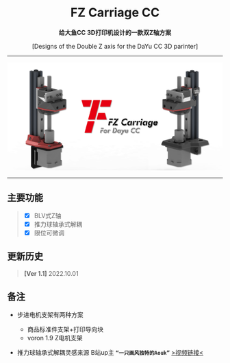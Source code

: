 <h1 align="center">FZ Carriage CC</h1>

**<p align="center">给大鱼CC 3D打印机设计的一款双Z轴方案**
<p align="center">[Designs of the Double Z axis for the DaYu CC 3D parinter]

 ---
 
 ![FZ-Carriage-CC](Images-效果图/FZ-Carriage-CC.png)
 
 ---

## 主要功能
> - [x] BLV式Z轴
> - [x] 推力球轴承式解耦
> - [x] 限位可微调

## 更新历史
> **[Ver 1.1]** 2022.10.01


## 备注
- 步进电机支架有两种方案
  - 商品标准件支架+打印导向块
  - voron 1.9 Z电机支架

- 推力球轴承式解耦灵感来源 B站up主 **`“一只画风独特的Aouk”`** [>视频链接<](https://www.bilibili.com/video/BV1DZ4y1y7JN/)

